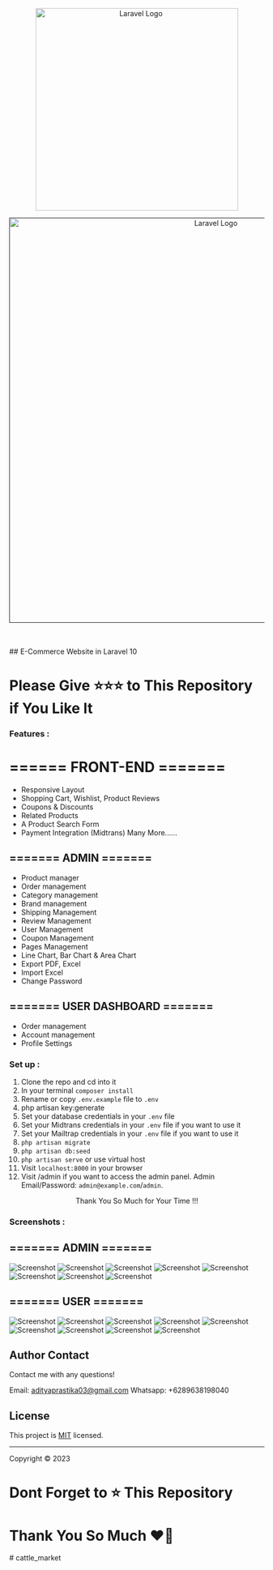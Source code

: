 <p align="center"><a href="https://laravel.com" target="_blank"><img src="https://raw.githubusercontent.com/laravel/art/master/logo-lockup/5%20SVG/2%20CMYK/1%20Full%20Color/laravel-logolockup-cmyk-red.svg" width="400" alt="Laravel Logo"></a></p>
<p align="center"><a href="" target="_blank"><img src="https://img.freepik.com/free-vector/ecommerce-web-page-concept-illustration_114360-8204.jpg?w=1060&t=st=1697247533~exp=1697248133~hmac=bb5fd2c1d0b15634de73bf058e2427226c0d06fe00cf12ca53bfd49f1033ab20" width="800" alt="Laravel Logo"></a></p>

<br>
<br>
## E-Commerce Website in  Laravel 10
<h1>Please Give ⭐⭐⭐ to This Repository if You Like It</h1>

### Features :
# ====== FRONT-END =======

- Responsive Layout
- Shopping Cart, Wishlist, Product Reviews
- Coupons & Discounts
- Related Products
- A Product Search Form
- Payment Integration (Midtrans)
Many More......

## ======= ADMIN =======

- Product manager
- Order management
- Category management
- Brand management
- Shipping Management
- Review Management
- User Management
- Coupon Management
- Pages Management
- Line Chart, Bar Chart & Area Chart
- Export PDF, Excel
- Import Excel
- Change Password

## ======= USER DASHBOARD =======

- Order management
- Account management
- Profile Settings

### Set up :

1. Clone the repo and cd into it
2. In your terminal ```composer install```
3. Rename or copy ```.env.example``` file to ``.env``
4. php artisan key:generate
5. Set your database credentials in your ```.env``` file
6. Set your Midtrans credentials in your ```.env``` file if you want to use it
7. Set your Mailtrap credentials in your ```.env``` file if you want to use it
8. ```php artisan migrate```
9. ```php artisan db:seed```
10. ```php artisan serve``` or use virtual host
11. Visit ```localhost:8000``` in your browser
12. Visit /admin if you want to access the admin panel. Admin Email/Password: ```admin@example.com```/```admin```.

<p style="text-align:center">Thank You So Much for Your Time !!!</p>


### Screenshots :
## ======= ADMIN =======
![Screenshot](https://github.com/adityaprastika/screenshot/raw/main/Login%20Admin.png)
![Screenshot](https://github.com/adityaprastika/screenshot/raw/main/Dashboard.png)
![Screenshot](https://github.com/adityaprastika/screenshot/raw/main/Category.png)
![Screenshot](https://github.com/adityaprastika/screenshot/raw/main/Product.png)
![Screenshot](https://github.com/adityaprastika/screenshot/raw/main/Product%20edit.png)
![Screenshot](https://github.com/adityaprastika/screenshot/raw/main/Delete.png)
![Screenshot](https://github.com/adityaprastika/screenshot/raw/main/Shipping.png)
![Screenshot](https://github.com/adityaprastika/screenshot/raw/main/Order.png)

## ======= USER =======
![Screenshot](https://github.com/adityaprastika/screenshot/raw/main/Home.png)
![Screenshot](https://github.com/adityaprastika/screenshot/raw/main/Shop.png)
![Screenshot](https://github.com/adityaprastika/screenshot/raw/main/Cart.png)
![Screenshot](https://github.com/adityaprastika/screenshot/raw/main/Checkout.png)
![Screenshot](https://github.com/adityaprastika/screenshot/raw/main/Profile.png)
![Screenshot](https://github.com/adityaprastika/screenshot/raw/main/my%20order.png)
![Screenshot](https://github.com/adityaprastika/screenshot/raw/main/order%20detail.png)
![Screenshot](https://github.com/adityaprastika/screenshot/raw/main/payment.png)
![Screenshot](https://github.com/adityaprastika/screenshot/raw/main/contact.png)


 ## Author Contact
  Contact me with any questions!<br>

  Email: adityaprastika03@gmail.com
  Whatsapp: +6289638198040
  ## License
  This project is [MIT](https://choosealicense.com/licenses/mit/) licensed.<br />
<hr>
  Copyright © 2023
  
<h1>Dont Forget to ⭐ This Repository</h1>
<h1>Thank You So Much ❤️💙</h1>
# cattle_market
